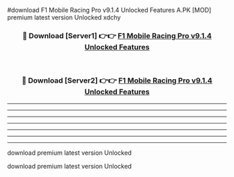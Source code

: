#download F1 Mobile Racing Pro v9.1.4 Unlocked Features A.PK [MOD] premium latest version Unlocked xdchy 



<div align="center">
<h3>🔴 Download [Server1] 👉👉 <a href="https://download1apk.web.app/">F1 Mobile Racing Pro v9.1.4 Unlocked Features</a></h3><br>

<h3>🔴 Download [Server2] 👉👉 <a href="https://download1apk.web.app/">F1 Mobile Racing Pro v9.1.4 Unlocked Features</a></h3>
</div>





----------------------------------------------------------

----------------------------------------------------------

----------------------------------------------------------

----------------------------------------------------------

----------------------------------------------------------

----------------------------------------------------------

----------------------------------------------------------

download premium latest version Unlocked

download premium latest version Unlocked
